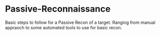# Passive-Reconnaissance
Basic steps to follow for a Passive Recon of a target. Ranging from manual appraoch to some automated tools to use for basic recon.
